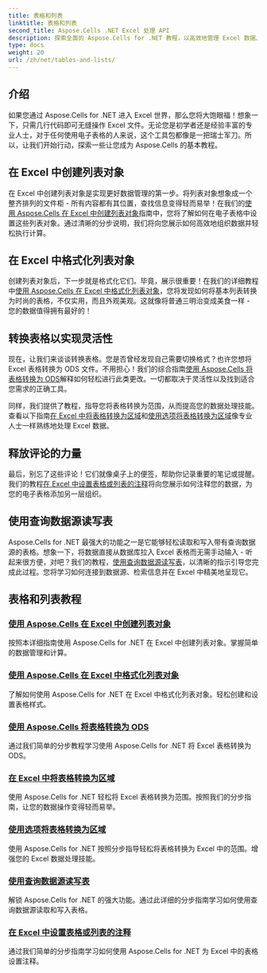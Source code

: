 ```yaml
---
title: 表格和列表
linktitle: 表格和列表
second_title: Aspose.Cells .NET Excel 处理 API
description: 探索全面的 Aspose.Cells for .NET 教程，以高效地管理 Excel 数据、创建表格并通过易于遵循的指南提高您的技能。
type: docs
weight: 20
url: /zh/net/tables-and-lists/
---
```

## 介绍

如果您通过 Aspose.Cells for .NET 进入 Excel 世界，那么您将大饱眼福！想象一下，只需几行代码即可无缝操作 Excel 文件。无论您是初学者还是经验丰富的专业人士，对于任何使用电子表格的人来说，这个工具包都像是一把瑞士军刀。所以，让我们开始行动，探索一些让您成为 Aspose.Cells 的基本教程。

## 在 Excel 中创建列表对象
在 Excel 中创建列表对象是实现更好数据管理的第一步。将列表对象想象成一个整齐排列的文件柜 - 所有内容都有其位置，查找信息变得轻而易举！在我们的[使用 Aspose.Cells 在 Excel 中创建列表对象](./creating-list-object/)指南中，您将了解如何在电子表格中设置这些列表对象。通过清晰的分步说明，我们将向您展示如何高效地组织数据并轻松执行计算。

## 在 Excel 中格式化列表对象
创建列表对象后，下一步就是格式化它们。毕竟，展示很重要！在我们的详细教程中[使用 Aspose.Cells 在 Excel 中格式化列表对象](./formatting-list-object/)，您将发现如何将基本列表转换为时尚的表格，不仅实用，而且外观美观。这就像将普通三明治变成美食一样 - 您的数据值得拥有最好的！

## 转换表格以实现灵活性
现在，让我们来谈谈转换表格。您是否曾经发现自己需要切换格式？也许您想将 Excel 表格转换为 ODS 文件。不用担心！我们的综合指南[使用 Aspose.Cells 将表格转换为 ODS](./converting-table-to-ods/)解释如何轻松进行此类更改。一切都取决于灵活性以及找到适合您需求的正确工具。

同样，我们提供了教程，指导您将表格转换为范围，从而提高您的数据处理技能。查看以下指南[在 Excel 中将表格转换为区域](./converting-table-to-range/)和[使用选项将表格转换为区域](./converting-table-to-range-with-options/)像专业人士一样熟练地处理 Excel 数据。

## 释放评论的力量
最后，别忘了这些评论！它们就像桌子上的便签，帮助你记录重要的笔记或提醒。我们的教程[在 Excel 中设置表格或列表的注释](./setting-comment-of-table-or-list/)将向您展示如何注释您的数据，为您的电子表格添加另一层组织。 

## 使用查询数据源读写表
Aspose.Cells for .NET 最强大的功能之一是它能够轻松读取和写入带有查询数据源的表格。想象一下，将数据直接从数据库拉入 Excel 表格而无需手动输入 - 听起来很方便，对吧？我们的教程，[使用查询数据源读写表](./reading-and-writing-table-with-query-data-source/)，以清晰的指示引导您完成此过程。您将学习如何连接到数据源、检索信息并在 Excel 中精美地呈现它。

## 表格和列表教程
### [使用 Aspose.Cells 在 Excel 中创建列表对象](./creating-list-object/)
按照本详细指南使用 Aspose.Cells for .NET 在 Excel 中创建列表对象。掌握简单的数据管理和计算。
### [使用 Aspose.Cells 在 Excel 中格式化列表对象](./formatting-list-object/)
了解如何使用 Aspose.Cells for .NET 在 Excel 中格式化列表对象。轻松创建和设置表格样式。
### [使用 Aspose.Cells 将表格转换为 ODS](./converting-table-to-ods/)
通过我们简单的分步教程学习使用 Aspose.Cells for .NET 将 Excel 表格转换为 ODS。
### [在 Excel 中将表格转换为区域](./converting-table-to-range/)
使用 Aspose.Cells for .NET 轻松将 Excel 表格转换为范围。按照我们的分步指南，让您的数据操作变得轻而易举。
### [使用选项将表格转换为区域](./converting-table-to-range-with-options/)
使用 Aspose.Cells for .NET 按照分步指导轻松将表格转换为 Excel 中的范围。增强您的 Excel 数据处理技能。
### [使用查询数据源读写表](./reading-and-writing-table-with-query-data-source/)
解锁 Aspose.Cells for .NET 的强大功能。通过此详细的分步指南学习如何使用查询数据源读取和写入表格。
### [在 Excel 中设置表格或列表的注释](./setting-comment-of-table-or-list/)
通过我们简单的分步指南学习如何使用 Aspose.Cells for .NET 为 Excel 中的表格设置注释。